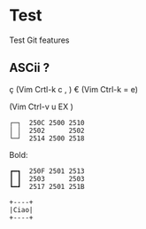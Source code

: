 Test
====

Test Git features

## ASCii ? 

ç (Vim Crtl-k c , )
€ (Vim Ctrl-k = e)

(Vim Ctrl-v u EX )
```
┌─┐  250C 2500 2510 
│ │  2502      2502
└─┘  2514 2500 2518
```
Bold:
```
┏━┓  250F 2501 2513
┃ ┃  2503      2503
┗━┛  2517 2501 251B
```


```
+----+
|Ciao|
+----+
```
